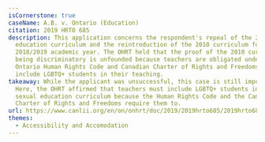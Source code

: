 ```yaml
---
isCornerstone: true
caseName: A.B. v. Ontario (Education)
citation: 2019 HRTO 685
description: This application concerns the respondent's repeal of the 2015 sex
  education curriculum and the reintroduction of the 2010 curriculum for the
  2018/2019 academic year. The OHRT held that the proof of the 2010 curriculum
  being discriminatory is unfounded because teachers are obligated under the
  Ontario Human Rights Code and Canadian Charter of Rights and Freedoms to
  include LGBTQ+ students in their teaching.
takeaway: While the applicant was unsuccessful, this case is still important.
  Here, the OHRT affirmed that teachers must include LGBTQ+ students in their
  sexual education curriculum because the Human Rights Code and the Canadian
  Charter of Rights and Freedoms require them to.
url: https://www.canlii.org/en/on/onhrt/doc/2019/2019hrto685/2019hrto685.html
themes:
  - Accessibility and Accomodation
---
```

